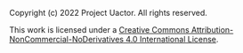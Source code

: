 Copyright (c) 2022 Project Uactor. All rights reserved.

This work is licensed under a
[Creative Commons Attribution-NonCommercial-NoDerivatives 4.0 International License][cc-by-nc-nd].

[cc-by-nc-nd]: https://creativecommons.org/licenses/by-nc-nd/4.0/
